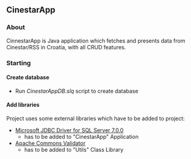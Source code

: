 ## CinestarApp
### About
CinnestarApp is Java application which fetches and presents data from Cinestar/RSS in Croatia, with all CRUD features.
### Starting
#### Create database
 * Run *CinestarAppDB.slq* script to create database
#### Add libraries
Project uses some external libraries which have to be added to project:
* [Microsoft JDBC Driver for SQL Server 7.0.0](https://github.com/Microsoft/mssql-jdbc )
  - has to be added to "CinestarApp" Application
* [Apache Commons Validator](http://commons.apache.org/proper/commons-validator/)
  - has to be added to "Utils" Class Library
